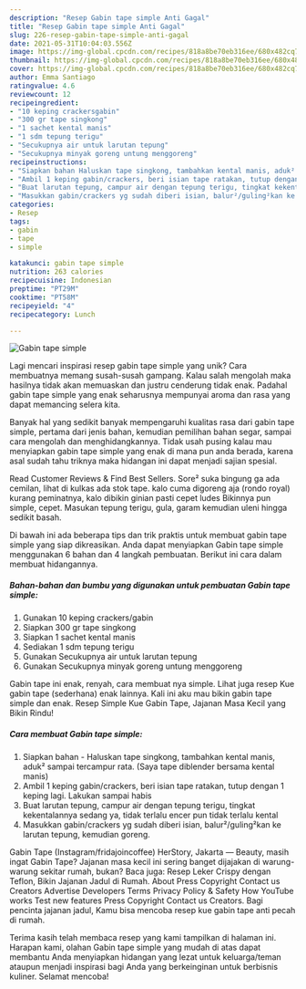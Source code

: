 ```yaml
---
description: "Resep Gabin tape simple Anti Gagal"
title: "Resep Gabin tape simple Anti Gagal"
slug: 226-resep-gabin-tape-simple-anti-gagal
date: 2021-05-31T10:04:03.556Z
image: https://img-global.cpcdn.com/recipes/818a8be70eb316ee/680x482cq70/gabin-tape-simple-foto-resep-utama.jpg
thumbnail: https://img-global.cpcdn.com/recipes/818a8be70eb316ee/680x482cq70/gabin-tape-simple-foto-resep-utama.jpg
cover: https://img-global.cpcdn.com/recipes/818a8be70eb316ee/680x482cq70/gabin-tape-simple-foto-resep-utama.jpg
author: Emma Santiago
ratingvalue: 4.6
reviewcount: 12
recipeingredient:
- "10 keping crackersgabin"
- "300 gr tape singkong"
- "1 sachet kental manis"
- "1 sdm tepung terigu"
- "Secukupnya air untuk larutan tepung"
- "Secukupnya minyak goreng untung menggoreng"
recipeinstructions:
- "Siapkan bahan Haluskan tape singkong, tambahkan kental manis, aduk² sampai tercampur rata. (Saya tape diblender bersama kental manis)"
- "Ambil 1 keping gabin/crackers, beri isian tape ratakan, tutup dengan 1 keping lagi. Lakukan sampai habis"
- "Buat larutan tepung, campur air dengan tepung terigu, tingkat kekentalannya sedang ya, tidak terlalu encer pun tidak terlalu kental"
- "Masukkan gabin/crackers yg sudah diberi isian, balur²/guling²kan ke larutan tepung, kemudian goreng."
categories:
- Resep
tags:
- gabin
- tape
- simple

katakunci: gabin tape simple 
nutrition: 263 calories
recipecuisine: Indonesian
preptime: "PT29M"
cooktime: "PT58M"
recipeyield: "4"
recipecategory: Lunch

---
```



![Gabin tape simple](https://img-global.cpcdn.com/recipes/818a8be70eb316ee/680x482cq70/gabin-tape-simple-foto-resep-utama.jpg)

Lagi mencari inspirasi resep gabin tape simple yang unik? Cara membuatnya memang susah-susah gampang. Kalau salah mengolah maka hasilnya tidak akan memuaskan dan justru cenderung tidak enak. Padahal gabin tape simple yang enak seharusnya mempunyai aroma dan rasa yang dapat memancing selera kita.

Banyak hal yang sedikit banyak mempengaruhi kualitas rasa dari gabin tape simple, pertama dari jenis bahan, kemudian pemilihan bahan segar, sampai cara mengolah dan menghidangkannya. Tidak usah pusing kalau mau menyiapkan gabin tape simple yang enak di mana pun anda berada, karena asal sudah tahu triknya maka hidangan ini dapat menjadi sajian spesial.

Read Customer Reviews &amp; Find Best Sellers. Sore² suka bingung ga ada cemilan, lihat di kulkas ada stok tape. kalo cuma digoreng aja (rondo royal) kurang peminatnya, kalo dibikin ginian pasti cepet ludes Bikinnya pun simple, cepet. Masukan tepung terigu, gula, garam kemudian uleni hingga sedikit basah.


Di bawah ini ada beberapa tips dan trik praktis untuk membuat gabin tape simple yang siap dikreasikan. Anda dapat menyiapkan Gabin tape simple menggunakan 6 bahan dan 4 langkah pembuatan. Berikut ini cara dalam membuat hidangannya.

<!--inarticleads1-->

##### Bahan-bahan dan bumbu yang digunakan untuk pembuatan Gabin tape simple:

1. Gunakan 10 keping crackers/gabin
1. Siapkan 300 gr tape singkong
1. Siapkan 1 sachet kental manis
1. Sediakan 1 sdm tepung terigu
1. Gunakan Secukupnya air untuk larutan tepung
1. Gunakan Secukupnya minyak goreng untung menggoreng


Gabin tape ini enak, renyah, cara membuat nya simple. Lihat juga resep Kue gabin tape (sederhana) enak lainnya. Kali ini aku mau bikin gabin tape simple dan enak. Resep Simple Kue Gabin Tape, Jajanan Masa Kecil yang Bikin Rindu! 

<!--inarticleads2-->

##### Cara membuat Gabin tape simple:

1. Siapkan bahan - Haluskan tape singkong, tambahkan kental manis, aduk² sampai tercampur rata. (Saya tape diblender bersama kental manis)
1. Ambil 1 keping gabin/crackers, beri isian tape ratakan, tutup dengan 1 keping lagi. Lakukan sampai habis
1. Buat larutan tepung, campur air dengan tepung terigu, tingkat kekentalannya sedang ya, tidak terlalu encer pun tidak terlalu kental
1. Masukkan gabin/crackers yg sudah diberi isian, balur²/guling²kan ke larutan tepung, kemudian goreng.


Gabin Tape (Instagram/fridajoincoffee) HerStory, Jakarta — Beauty, masih ingat Gabin Tape? Jajanan masa kecil ini sering banget dijajakan di warung-warung sekitar rumah, bukan? Baca juga: Resep Leker Crispy dengan Teflon, Bikin Jajanan Jadul di Rumah. About Press Copyright Contact us Creators Advertise Developers Terms Privacy Policy &amp; Safety How YouTube works Test new features Press Copyright Contact us Creators. Bagi pencinta jajanan jadul, Kamu bisa mencoba resep kue gabin tape anti pecah di rumah. 

Terima kasih telah membaca resep yang kami tampilkan di halaman ini. Harapan kami, olahan Gabin tape simple yang mudah di atas dapat membantu Anda menyiapkan hidangan yang lezat untuk keluarga/teman ataupun menjadi inspirasi bagi Anda yang berkeinginan untuk berbisnis kuliner. Selamat mencoba!
